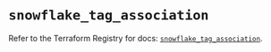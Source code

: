 # `snowflake_tag_association`

Refer to the Terraform Registry for docs: [`snowflake_tag_association`](https://registry.terraform.io/providers/snowflake-labs/snowflake/0.84.0/docs/resources/tag_association).
